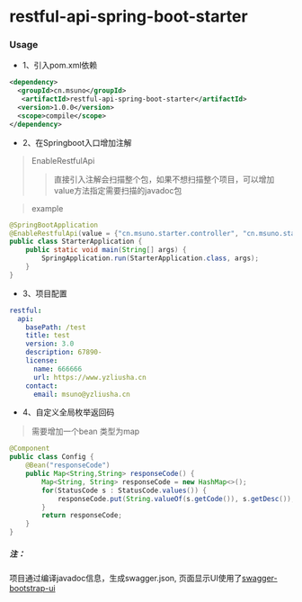 # restful-api-spring-boot-starter

### Usage
- 1、引入pom.xml依赖
```xml
<dependency>
  <groupId>cn.msuno</groupId>
   <artifactId>restful-api-spring-boot-starter</artifactId>
  <version>1.0.0</version>
  <scope>compile</scope>
</dependency>
```

- 2、在Springboot入口增加注解
>EnableRestfulApi
>> 直接引入注解会扫描整个包，如果不想扫描整个项目，可以增加value方法指定需要扫描的javadoc包

>example
```java
@SpringBootApplication
@EnableRestfulApi(value = {"cn.msuno.starter.controller", "cn.msuno.starter.model"})
public class StarterApplication {
    public static void main(String[] args) {
        SpringApplication.run(StarterApplication.class, args);
    }
}
```

- 3、项目配置
```yaml
restful:
  api:
    basePath: /test
    title: test
    version: 3.0
    description: 67890-
    license:
      name: 666666
      url: https://www.yzliusha.cn
    contact:
      email: msuno@yzliusha.cn
```

- 4、自定义全局枚举返回码
> 需要增加一个bean 类型为map
```java
@Component
public class Config {
    @Bean("responseCode")
    public Map<String,String> responseCode() {
        Map<String, String> responseCode = new HashMap<>();
        for(StatusCode s : StatusCode.values()) {
            responseCode.put(String.valueOf(s.getCode()), s.getDesc());
        }
        return responseCode;
    }
}
```

##### 注：
项目通过编译javadoc信息，生成swagger.json, 页面显示UI使用了[swagger-bootstrap-ui](https://github.com/xiaoymin/Swagger-Bootstrap-UI)
